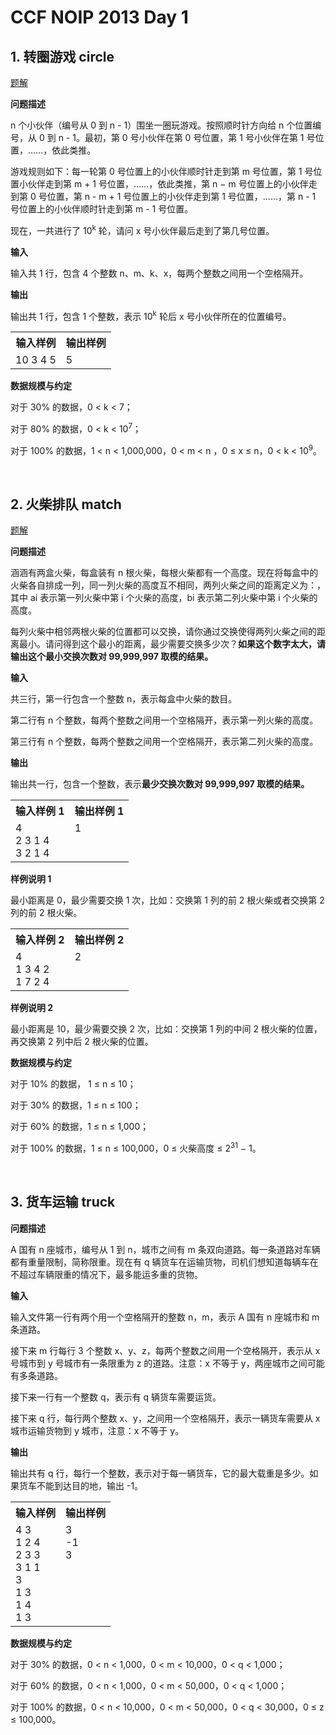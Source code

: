 # CCF NOIP 2013 Day 1

## 1. 转圈游戏 circle

<a href="https://github.com/bufhdy/tot-problem/blob/master/NOIP-2013/day-1/circle.md#circle">题解</a>

**问题描述**

n 个小伙伴（编号从 0 到 n - 1）围坐一圈玩游戏。按照顺时针方向给 n 个位置编号，从 0 到 n - 1。最初，第 0 号小伙伴在第 0 号位置，第 1 号小伙伴在第 1 号位置，……，依此类推。

游戏规则如下：每一轮第 0 号位置上的小伙伴顺时针走到第 m 号位置，第 1 号位置小伙伴走到第 m + 1 号位置，……，依此类推，第 n − m 号位置上的小伙伴走到第 0 号位置，第 n - m + 1 号位置上的小伙伴走到第 1 号位置，……，第 n - 1 号位置上的小伙伴顺时针走到第 m - 1 号位置。

现在，一共进行了 10<sup>k</sup> 轮，请问 x 号小伙伴最后走到了第几号位置。

**输入**

输入共 1 行，包含 4 个整数 n、m、k、x，每两个整数之间用一个空格隔开。

**输出**

输出共 1 行，包含 1 个整数，表示 10<sup>k</sup> 轮后 x 号小伙伴所在的位置编号。

<table>
<tr>
<th>输入样例</th>
<th>输出样例</th>	
</tr>
<tr>
<td valign="top">10 3 4 5</td>
<td valign="top">5</td>
</tr>
</table>

**数据规模与约定**

对于 30% 的数据，0 < k < 7；

对于 80% 的数据，0 < k < 10<sup>7</sup>；

对于 100% 的数据，1 < n < 1,000,000，0 < m < n ，0 ≤ x ≤ n，0 < k < 10<sup>9</sup>。

<br />

## 2. 火柴排队 match

<a href="https://github.com/bufhdy/tot-problem/blob/master/NOIP-2013/day-1/match.md#match">题解</a>

**问题描述**

涵涵有两盒火柴，每盒装有 n 根火柴，每根火柴都有一个高度。现在将每盒中的火柴各自排成一列，同一列火柴的高度互不相同，两列火柴之间的距离定义为：，其中 ai 表示第一列火柴中第 i 个火柴的高度，bi 表示第二列火柴中第 i 个火柴的高度。

每列火柴中相邻两根火柴的位置都可以交换，请你通过交换使得两列火柴之间的距离最小。请问得到这个最小的距离，最少需要交换多少次？**如果这个数字太大，请输出这个最小交换次数对 99,999,997 取模的结果。**

**输入**

共三行，第一行包含一个整数 n，表示每盒中火柴的数目。

第二行有 n 个整数，每两个整数之间用一个空格隔开，表示第一列火柴的高度。

第三行有 n 个整数，每两个整数之间用一个空格隔开，表示第二列火柴的高度。

**输出**

输出共一行，包含一个整数，表示**最少交换次数对 99,999,997 取模的结果。**

<table>
<tr>
<th>输入样例 1</th>
<th>输出样例 1</th>	
</tr>
<tr>
<td valign="top">
4<br />
2 3 1 4<br />
3 2 1 4<br />
</td>
<td valign="top">1</td>
</tr>
</table>

**样例说明 1**

最小距离是 0，最少需要交换 1 次，比如：交换第 1 列的前 2 根火柴或者交换第 2 列的前 2 根火柴。

<table>
<tr>
<th>输入样例 2</th>
<th>输出样例 2</th>	
</tr>
<tr>
<td valign="top">
4<br />
1 3 4 2<br />
1 7 2 4<br />
</td>
<td valign="top">2</td>
</tr>
</table>

**样例说明 2**

最小距离是 10，最少需要交换 2 次，比如：交换第 1 列的中间 2 根火柴的位置，再交换第 2 列中后 2 根火柴的位置。

**数据规模与约定**

对于 10% 的数据， 1 ≤ n ≤ 10；

对于 30% 的数据，1 ≤ n ≤ 100；

对于 60% 的数据，1 ≤ n ≤ 1,000；

对于 100% 的数据，1 ≤ n ≤ 100,000，0 ≤ 火柴高度 ≤ 2<sup>31</sup> − 1。

<br />

## 3. 货车运输 truck

**问题描述**

A 国有 n 座城市，编号从 1 到 n，城市之间有 m 条双向道路。每一条道路对车辆都有重量限制，简称限重。现在有 q 辆货车在运输货物，司机们想知道每辆车在不超过车辆限重的情况下，最多能运多重的货物。

**输入**

输入文件第一行有两个用一个空格隔开的整数 n，m，表示 A 国有 n 座城市和 m 条道路。

接下来 m 行每行 3 个整数 x、y、z，每两个整数之间用一个空格隔开，表示从 x 号城市到 y 号城市有一条限重为 z 的道路。注意：x 不等于 y，两座城市之间可能有多条道路。

接下来一行有一个整数 q，表示有 q 辆货车需要运货。

接下来 q 行，每行两个整数 x、y，之间用一个空格隔开，表示一辆货车需要从 x 城市运输货物到 y 城市，注意：x 不等于 y。

**输出**

输出共有 q 行，每行一个整数，表示对于每一辆货车，它的最大载重是多少。如果货车不能到达目的地，输出 -1。

<table>
<tr>
<th>输入样例</th>
<th>输出样例</th>	
</tr>
<tr>
<td valign="top">
4 3<br />
1 2 4<br />
2 3 3<br />
3 1 1<br />
3<br />
1 3<br />
1 4<br />
1 3<br />
</td>
<td valign="top">
3<br />
-1<br />
3<br />
</td>
</tr>
</table>

**数据规模与约定**

对于 30% 的数据，0 < n < 1,000，0 < m < 10,000，0 < q < 1,000；

对于 60% 的数据，0 < n < 1,000，0 < m < 50,000，0 < q < 1,000；

对于 100% 的数据，0 < n < 10,000，0 < m < 50,000，0 < q < 30,000，0 ≤ z ≤ 100,000。
